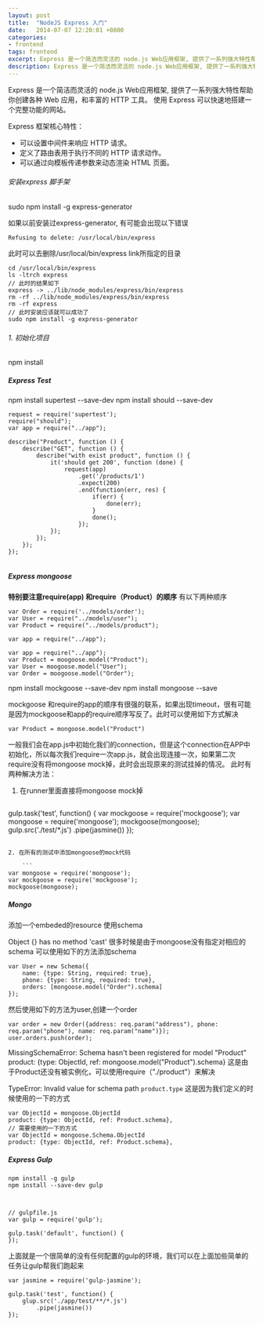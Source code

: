 ```yaml
---
layout: post
title:  "NodeJS Express 入门"
date:   2014-07-07 12:20:01 +0800
categories: 
- frontend
tags: frontend
excerpt: Express 是一个简洁而灵活的 node.js Web应用框架, 提供了一系列强大特性帮助你创建各种 Web 应用，和丰富的 HTTP 工具。使用 Express 可以快速地搭建一个完整功能的网站。
description: Express 是一个简洁而灵活的 node.js Web应用框架, 提供了一系列强大特性帮助你创建各种 Web 应用，和丰富的 HTTP 工具。使用 Express 可以快速地搭建一个完整功能的网站。
---
```


Express 是一个简洁而灵活的 node.js Web应用框架, 提供了一系列强大特性帮助你创建各种 Web 应用，和丰富的 HTTP 工具。
使用 Express 可以快速地搭建一个完整功能的网站。

Express 框架核心特性：

* 可以设置中间件来响应 HTTP 请求。
* 定义了路由表用于执行不同的 HTTP 请求动作。
* 可以通过向模板传递参数来动态渲染 HTML 页面。


###### 安装express 脚手架
sudo npm install -g express-generator

如果以前安装过express-generator, 有可能会出现以下错误   
	
	Refusing to delete: /usr/local/bin/express
此时可以去删除/usr/local/bin/express link所指定的目录

```
cd /usr/local/bin/express
ls -ltrch express
// 此时的结果如下
express -> ../lib/node_modules/express/bin/express
rm -rf ../lib/node_modules/express/bin/express
rm -rf express
// 此时安装应该就可以成功了
sudo npm install -g express-generator
```

###### 1. 初始化项目
npm install

##### Express Test
npm install supertest --save-dev
npm install should --save-dev

```
request = require('supertest');
require("should");
var app = require("../app");

describe("Product", function () {
    describe("GET", function () {
        describe("with exist product", function () {
            it('should get 200', function (done) {
                request(app)
                    .get('/products/1')
                    .expect(200)
                    .end(function(err, res) {
                        if(err) {
                            done(err);
                        }
                        done();
                    });
            });
        });
    });
});
    
```

##### Express mongoose

**特别要注意require(app) 和require（Product）的顺序**
有以下两种顺序
```
var Order = require('../models/order');
var User = require("../models/user");
var Product = require("../models/product");

var app = require("../app");
```

```
var app = require("../app");
var Product = moogoose.model("Product");
var User = moogoose.model("User");
var Order = moogoose.model("Order");
```

npm install mockgoose --save-dev
npm install mongoose --save


mockgoose 和require的app的顺序有很强的联系，如果出现timeout，很有可能是因为mockgoose和app的require顺序写反了。此时可以使用如下方式解决

```
var Product = mongoose.model("Product")
```



一般我们会在app.js中初始化我们的connection，但是这个connection在APP中初始化，所以每次我们require一次app.js，就会出现连接一次，如果第二次require没有将mongoose mock掉，此时会出现原来的测试挂掉的情况。
此时有两种解决方法：

1. 在runner里面直接将mongoose mock掉

	```
gulp.task('test', function() {
    var mockgoose = require('mockgoose');
    var mongoose = require('mongoose');
    mockgoose(mongoose);
    gulp.src('./test/*.js')
        .pipe(jasmine())
});
```

2. 在所有的测试中添加mongoose的mock代码   

	```
var mongoose = require('mongoose');
var mockgoose = require('mockgoose');
mockgoose(mongoose);
```

##### Mongo
添加一个embeded的resource
使用schema

Object {} has no method 'cast'
很多时候是由于mongoose没有指定对相应的schema
可以使用如下的方法添加schema

```
var User = new Schema({
    name: {type: String, required: true},
    phone: {type: String, required: true},
    orders: [mongoose.model("Order").schema]
});
```

然后使用如下的方法为user,创建一个order

```
var order = new Order({address: req.param("address"), phone: req.param("phone"), name: req.param("name")});
user.orders.push(order);
```


MissingSchemaError: Schema hasn't been registered for model "Product"
product: {type: ObjectId, ref: mongoose.model("Product").schema}
这是由于Product还没有被实例化，可以使用require（"./product"）来解决



TypeError: Invalid value for schema path `product.type`
这是因为我们定义的时候使用的一下的方式
```
var ObjectId = mongoose.ObjectId
product: {type: ObjectId, ref: Product.schema},
// 需要使用的一下的方式
var ObjectId = mongoose.Schema.ObjectId
product: {type: ObjectId, ref: Product.schema},
```
##### Express Gulp
```
npm install -g gulp
npm install --save-dev gulp



// gulpfile.js
var gulp = require('gulp');

gulp.task('default', function() {
});
```
上面就是一个很简单的没有任何配置的gulp的环境，我们可以在上面加些简单的任务让gulp帮我们跑起来

```
var jasmine = require('gulp-jasmine');

gulp.task('test', function() {
	glup.src('./app/test/**/*.js')
		.pipe(jasmine())
});
```


